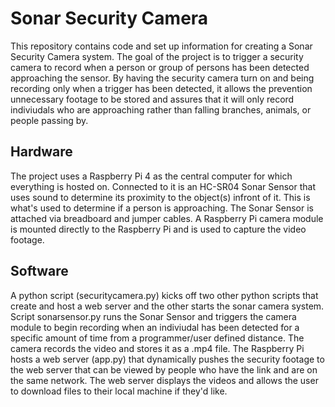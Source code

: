 # Sonar Security Camera 
This repository contains code and set up information for creating a Sonar Security Camera system. The goal of the project is to trigger a security camera to 
record when a person or group of persons has been detected approaching the sensor. By having the security camera turn on and being recording only when a trigger
has been detected, it allows the prevention unnecessary footage to be stored and assures that it will only record indiviudals who are approaching rather than 
falling branches, animals, or people passing by.


## Hardware 
The project uses a Raspberry Pi 4 as the central computer for which everything is hosted on. Connected to it is an HC-SR04 Sonar Sensor that uses sound to determine
its proximity to the object(s) infront of it. This is what's used to determine if a person is approaching. The Sonar Sensor is attached via breadboard and jumper cables.
A Raspberry Pi camera module is mounted directly to the Raspberry Pi and is used to capture the video footage.

## Software
A python script (securitycamera.py) kicks off two other python scripts that create and host a web server and the other starts the sonar camera system. Script sonarsensor.py runs the Sonar Sensor and triggers the camera module to begin recording when an indiviudal has been detected for a specific amount of time from a 
programmer/user defined distance. The camera records the video and stores it as a .mp4 file. The Raspberry Pi hosts a web server (app.py) that dynamically pushes the security 
footage to the web server that can be viewed by people who have the link and are on the same network. The web server displays the videos and allows the user to download files to their local machine if they'd like.
